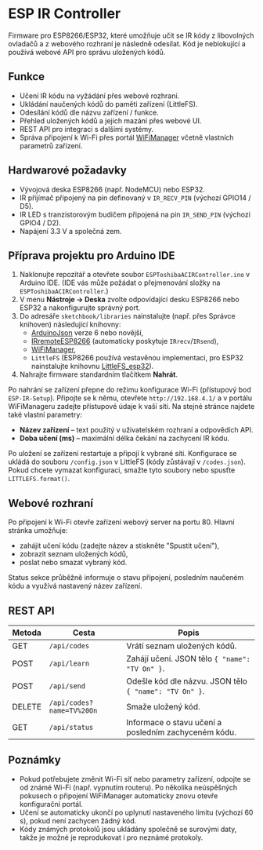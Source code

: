 # ESP IR Controller

Firmware pro ESP8266/ESP32, které umožňuje učit se IR kódy z libovolných ovladačů a z webového rozhraní je následně odesílat. Kód je neblokující a používá webové API pro správu uložených kódů.

## Funkce

- Učení IR kódu na vyžádání přes webové rozhraní.
- Ukládání naučených kódů do paměti zařízení (LittleFS).
- Odesílání kódů dle názvu zařízení / funkce.
- Přehled uložených kódů a jejich mazání přes webové UI.
- REST API pro integraci s dalšími systémy.
- Správa připojení k Wi-Fi přes portál [WiFiManager](https://github.com/tzapu/WiFiManager) včetně vlastních parametrů zařízení.

## Hardwarové požadavky

- Vývojová deska ESP8266 (např. NodeMCU) nebo ESP32.
- IR přijímač připojený na pin definovaný v `IR_RECV_PIN` (výchozí GPIO14 / D5).
- IR LED s tranzistorovým budičem připojená na pin `IR_SEND_PIN` (výchozí GPIO4 / D2).
- Napájení 3.3 V a společná zem.

## Příprava projektu pro Arduino IDE

1. Naklonujte repozitář a otevřete soubor `ESPToshibaACIRController.ino` v Arduino IDE. (IDE vás může požádat o přejmenování složky na `ESPToshibaACIRController`.)
2. V menu **Nástroje → Deska** zvolte odpovídající desku ESP8266 nebo ESP32 a nakonfigurujte správný port.
3. Do adresáře `sketchbook/libraries` nainstalujte (např. přes Správce knihoven) následující knihovny:
   - [ArduinoJson](https://arduinojson.org/) verze 6 nebo novější,
   - [IRremoteESP8266](https://github.com/crankyoldgit/IRremoteESP8266) (automaticky poskytuje `IRrecv`/`IRsend`),
   - [WiFiManager](https://github.com/tzapu/WiFiManager),
   - `LittleFS` (ESP8266 používá vestavěnou implementaci, pro ESP32 nainstalujte knihovnu [LittleFS_esp32](https://github.com/lorol/LITTLEFS)).
4. Nahrajte firmware standardním tlačítkem **Nahrát**.

Po nahrání se zařízení přepne do režimu konfigurace Wi-Fi (přístupový bod `ESP-IR-Setup`). Připojte se k němu, otevřete `http://192.168.4.1/` a v portálu WiFiManageru zadejte přístupové údaje k vaší síti. Na stejné stránce najdete také vlastní parametry:

- **Název zařízení** – text použitý v uživatelském rozhraní a odpovědích API.
- **Doba učení (ms)** – maximální délka čekání na zachycení IR kódu.

Po uložení se zařízení restartuje a připojí k vybrané síti. Konfigurace se ukládá do souboru `/config.json` v LittleFS (kódy zůstávají v `/codes.json`). Pokud chcete vymazat konfiguraci, smažte tyto soubory nebo spusťte `LITTLEFS.format()`.

## Webové rozhraní

Po připojení k Wi-Fi otevře zařízení webový server na portu 80. Hlavní stránka umožňuje:

- zahájit učení kódu (zadejte název a stiskněte "Spustit učení"),
- zobrazit seznam uložených kódů,
- poslat nebo smazat vybraný kód.

Status sekce průběžně informuje o stavu připojení, posledním naučeném kódu a využívá nastavený název zařízení.

## REST API

| Metoda | Cesta | Popis |
| ------ | ----- | ----- |
| GET | `/api/codes` | Vrátí seznam uložených kódů. |
| POST | `/api/learn` | Zahájí učení. JSON tělo `{ "name": "TV On" }`. |
| POST | `/api/send` | Odešle kód dle názvu. JSON tělo `{ "name": "TV On" }`. |
| DELETE | `/api/codes?name=TV%20On` | Smaže uložený kód. |
| GET | `/api/status` | Informace o stavu učení a posledním zachyceném kódu. |

## Poznámky

- Pokud potřebujete změnit Wi-Fi síť nebo parametry zařízení, odpojte se od známé Wi-Fi (např. vypnutím routeru). Po několika neúspěšných pokusech o připojení WiFiManager automaticky znovu otevře konfigurační portál.
- Učení se automaticky ukončí po uplynutí nastaveného limitu (výchozí 60 s), pokud není zachycen žádný kód.
- Kódy známých protokolů jsou ukládány společně se surovými daty, takže je možné je reprodukovat i pro neznámé protokoly.
